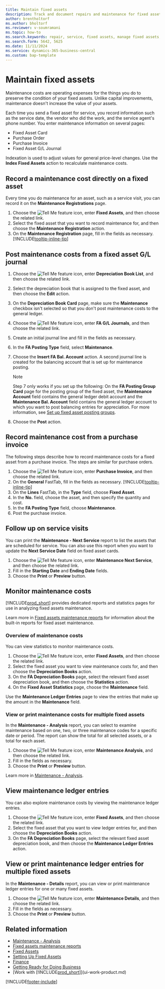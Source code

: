 ```yaml
---
title: Maintain fixed assets
description: Track and document repairs and maintenance for fixed assets to maintain their condition and value.
author: brentholtorf
ms.author: bholtorf
ms.reviewer: v-soumramani
ms.topic: how-to
ms.search.keywords: repair, service, fixed assets, manage fixed assets, maintenance cost
ms.search.form: 5642, 5625
ms.date: 11/11/2024
ms.service: dynamics-365-business-central
ms.custom: bap-template
---
```


# Maintain fixed assets

Maintenance costs are operating expenses for the things you do to preserve the condition of your fixed assets. Unlike capital improvements, maintenance doesn't increase the value of your assets.

Each time you send a fixed asset for service, you record information such as the service date, the vendor who did the work, and the service agent's phone number. You enter maintenance information on several pages:

* Fixed Asset Card
* Purchase Order
* Purchase Invoice
* Fixed Asset G/L Journal

Indexation is used to adjust values for general price-level changes. Use the **Index Fixed Assets** action to recalculate maintenance costs.

## Record a maintenance cost directly on a fixed asset

Every time you do maintenance for an asset, such as a service visit, you can record it on the **Maintenance Registrations** page.  

1. Choose the ![Tell Me feature](media/ui-search/search_small.png "Tell me what you want to do") icon, enter **Fixed Assets**, and then choose the related link.  
1. Select the fixed asset that you want to record maintenance for, and then choose the **Maintenance Registration** action.
1. On the **Maintenance Registration** page, fill in the fields as necessary. [!INCLUDE[tooltip-inline-tip](includes/tooltip-inline-tip_md.md)]  

## Post maintenance costs from a fixed asset G/L journal

1. Choose the ![Tell Me feature](media/ui-search/search_small.png "Tell me what you want to do") icon, enter **Depreciation Book List**, and then choose the related link.  
1. Select the depreciation book that is assigned to the fixed asset, and then choose the **Edit** action.
1. On the **Depreciation Book Card** page, make sure the **Maintenance** checkbox isn't selected so that you don't post maintenance costs to the general ledger.
1. Choose the ![Tell Me feature](media/ui-search/search_small.png "Tell me what you want to do") icon, enter **FA G/L Journals**, and then choose the related link.  
1. Create an initial journal line and fill in the fields as necessary.
1. In the **FA Posting Type** field, select **Maintenance**.
1. Choose the **Insert FA Bal. Account** action. A second journal line is created for the balancing account that is set up for maintenance posting.

   > [!NOTE]  
   > Step 7 only works if you set up the following: On the **FA Posting Group Card** page for the posting group of the fixed asset, the **Maintenance Account** field contains the general ledger debit account and the **Maintenance Bal. Account** field contains the general ledger account to which you want to post balancing entries for appreciation. For more information, see [Set up fixed asset posting groups](fa-how-setup-general.md#set-up-fixed-asset-posting-groups).
1. Choose the **Post** action.

## Record maintenance cost from a purchase invoice

The following steps describe how to record maintenance costs for a fixed asset from a purchase invoice. The steps are similar for purchase orders.

1. Choose the ![Tell Me feature](media/ui-search/search_small.png "Tell me what you want to do") icon, enter **Purchase Invoice**, and then choose the related link.
1. On the **General** FastTab, fill in the fields as necessary. [!INCLUDE[tooltip-inline-tip](includes/tooltip-inline-tip_md.md)]
1. On the **Lines** FastTab, in the **Type** field, choose **Fixed Asset**.
1. In the **No.** field, choose the asset, and then specify the quantity and cost.
1. In the **FA Posting Type** field, choose **Maintenance**.
1. Post the purchase invoice.

## Follow up on service visits

You can print the **Maintenance - Next Service** report to list the assets that are scheduled for service. You can also use this report when you want to update the **Next Service Date** field on fixed asset cards.  

1. Choose the ![Tell Me feature](media/ui-search/search_small.png "Tell me what you want to do") icon, enter **Maintenance Next Service**, and then choose the related link.  
1. Fill in the **Starting Date** and **Ending Date** fields.  
1. Choose the **Print** or **Preview** button.

## Monitor maintenance costs

[!INCLUDE[prod_short](includes/prod_short.md)] provides dedicated reports and statistics pages for use in analyzing fixed assets maintenance.  

Learn more in [Fixed assets maintenance reports](fa-reports.md#fixed-assets-maintenance-reports) for information about the built-in reports for fixed asset maintenance.

### Overview of maintenance costs

You can view statistics to monitor maintenance costs.  

1. Choose the ![Tell Me feature](media/ui-search/search_small.png "Tell me what you want to do") icon, enter **Fixed Assets**, and then choose the related link.
1. Select the fixed asset you want to view maintenance costs for, and then choose the **Depreciation Books** action.
1. On the **FA Depreciation Books** page, select the relevant fixed asset depreciation book, and then choose the **Statistics** action.
1. On the **Fixed Asset Statistics** page, choose the **Maintenance** field.

Use the **Maintenance Ledger Entries** page to view the entries that make up the amount in the **Maintenance** field.

### View or print maintenance costs for multiple fixed assets

In the **Maintenance - Analysis** report, you can select to examine maintenance based on one, two, or three maintenance codes for a specific date or period. The report can show the total for all selected assets, or a total for each asset.

1. Choose the ![Tell Me feature](media/ui-search/search_small.png "Tell me what you want to do") icon, enter **Maintenance Analysis**, and then choose the related link.
1. Fill in the fields as necessary.
1. Choose the **Print** or **Preview** button.

Learn more in [Maintenance - Analysis](reports/report-5630.md).

## View maintenance ledger entries

You can also explore maintenance costs by viewing the maintenance ledger entries.  

1. Choose the ![Tell Me feature](media/ui-search/search_small.png "Tell me what you want to do") icon, enter **Fixed Assets**, and then choose the related link.
1. Select the fixed asset that you want to view ledger entries for, and then choose the **Depreciation Books** action.
1. On the **FA Depreciation Books** page, select the relevant fixed asset depreciation book, and then choose the **Maintenance Ledger Entries** action.

## View or print maintenance ledger entries for multiple fixed assets

In the **Maintenance - Details** report, you can view or print maintenance ledger entries for one or many fixed assets.  

1. Choose the ![Tell Me feature](media/ui-search/search_small.png "Tell me what you want to do") icon, enter **Maintenance Details**, and then choose the related link.
1. Fill in the fields as necessary.
1. Choose the **Print** or **Preview** button.

## Related information

- [Maintenance - Analysis](reports/report-5630.md)  
- [Fixed assets maintenance reports](fa-reports.md#fixed-assets-maintenance-reports)  
- [Fixed Assets](fa-manage.md)  
- [Setting Up Fixed Assets](fa-setup.md)  
- [Finance](finance.md)  
- [Getting Ready for Doing Business](ui-get-ready-business.md)  
- [Work with [!INCLUDE[prod_short](includes/prod_short.md)]](ui-work-product.md)

[!INCLUDE[footer-include](includes/footer-banner.md)]
